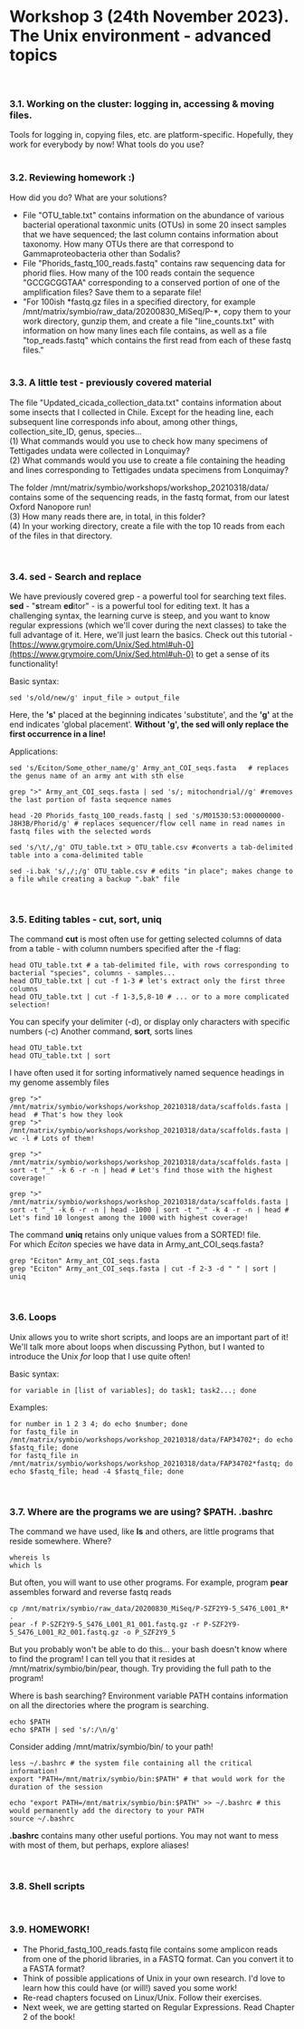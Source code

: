 # Workshop 3 (24th November 2023). The Unix environment - advanced topics
&nbsp;  
  
### 3.1. Working on the cluster: logging in, accessing & moving files.

Tools for logging in, copying files, etc. are platform-specific. Hopefully, they work for everybody by now! What tools do you use?  
&nbsp;  
  
### 3.2. Reviewing homework :)

How did you do? What are your solutions?
   * File "OTU_table.txt" contains information on the abundance of various bacterial operational taxonmic units (OTUs) in some 20 insect samples that we have sequenced; the last column contains information about taxonomy. How many OTUs there are that correspond to Gammaproteobacteria other than Sodalis?  
   * File "Phorids_fastq_100_reads.fastq" contains raw sequencing data for phorid flies. How many of the 100 reads contain the sequence "GCCGCGGTAA" corresponding to a conserved portion of one of the amplification files? Save them to a separate file!  
   * "For 100ish \*fastq.gz files in a specified directory, for example /mnt/matrix/symbio/raw_data/20200830_MiSeq/P-\*, copy them to your work directory, gunzip them, and create a file "line_counts.txt" with information on how many lines each file contains, as well as a file "top_reads.fastq" which contains the first read from each of these fastq files."  
&nbsp;  
  
### 3.3. A little test - previously covered material
  
The file "Updated_cicada_collection_data.txt" contains information about some insects that I collected in Chile. Except for the heading line, each subsequent line corresponds info about, among other things, collection_site_ID, genus, species...  
(1) What commands would you use to check how many specimens of Tettigades undata were collected in Lonquimay?  
(2) What commands would you use to create a file containing the heading and lines corresponding to Tettigades undata specimens from Lonquimay?   
  
The folder /mnt/matrix/symbio/workshops/workshop_20210318/data/ contains some of the sequencing reads, in the fastq format, from our latest Oxford Nanopore run!  
(3) How many reads there are, in total, in this folder?  
(4) In your working directory, create a file with the top 10 reads from each of the files in that directory.  
  
&nbsp;  
  
### 3.4. sed - Search and replace

We have previously covered grep - a powerful tool for searching text files.
**sed** - "**s**tream **ed**itor" - is a powerful tool for editing text. It has a challenging syntax, the learning curve is steep, and you want to know regular expressions (which we'll cover during the next classes) to take the full advantage of it. Here, we'll just learn the basics. Check out this tutorial - [https://www.grymoire.com/Unix/Sed.html#uh-0](https://www.grymoire.com/Unix/Sed.html#uh-0) to get a sense of its functionality!  
  
Basic syntax:
```
sed 's/old/new/g' input_file > output_file
```
Here, the **'s'** placed at the beginning indicates 'substitute', and the **'g'** at the end indicates 'global placement'. **Without 'g', the sed will only replace the first occurrence in a line!**  
  
Applications:
```
sed 's/Eciton/Some_other_name/g' Army_ant_COI_seqs.fasta   # replaces the genus name of an army ant with sth else  

grep ">" Army_ant_COI_seqs.fasta | sed 's/; mitochondrial//g' #removes the last portion of fasta sequence names
  
head -20 Phorids_fastq_100_reads.fastq | sed 's/M01530:53:000000000-J8H3B/Phorid/g' # replaces sequencer/flow cell name in read names in fastq files with the selected words

sed 's/\t/,/g' OTU_table.txt > OTU_table.csv #converts a tab-delimited table into a coma-delimited table
  
sed -i.bak 's/,/;/g' OTU_table.csv # edits "in place"; makes change to a file while creating a backup ".bak" file
```
&nbsp;  

### 3.5. Editing tables - cut, sort, uniq

The command **cut** is most often use for getting selected columns of data from a table - with column numbers specified after the -f flag:  
```  
head OTU_table.txt # a tab-delimited file, with rows corresponding to bacterial "species", columns - samples...
head OTU_table.txt | cut -f 1-3 # let's extract only the first three columns
head OTU_table.txt | cut -f 1-3,5,8-10 # ... or to a more complicated selection!
```  
  
You can specify your delimiter (-d), or display only characters with specific numbers (-c)
Another command, **sort**, sorts lines
```  
head OTU_table.txt
head OTU_table.txt | sort
```  

I have often used it for sorting informatively named sequence headings in my genome assembly files
```
grep ">" /mnt/matrix/symbio/workshops/workshop_20210318/data/scaffolds.fasta | head  # That's how they look 
grep ">" /mnt/matrix/symbio/workshops/workshop_20210318/data/scaffolds.fasta | wc -l # Lots of them!

grep ">" /mnt/matrix/symbio/workshops/workshop_20210318/data/scaffolds.fasta | sort -t "_" -k 6 -r -n | head # Let's find those with the highest coverage!

grep ">" /mnt/matrix/symbio/workshops/workshop_20210318/data/scaffolds.fasta | sort -t "_" -k 6 -r -n | head -1000 | sort -t "_" -k 4 -r -n | head # Let's find 10 longest among the 1000 with highest coverage!
```  
  
The command **uniq** retains only unique values from a SORTED! file.  
For which *Eciton* species we have data in Army_ant_COI_seqs.fasta?

```
grep "Eciton" Army_ant_COI_seqs.fasta
grep "Eciton" Army_ant_COI_seqs.fasta | cut -f 2-3 -d " " | sort | uniq
```  
&nbsp;  
  
### 3.6. Loops

Unix allows you to write short scripts, and loops are an important part of it! We'll talk more about loops when discussing Python, but I wanted to introduce the Unix *for* loop that I use quite often!

Basic syntax:  
```
for variable in [list of variables]; do task1; task2...; done
```
  
Examples:
```
for number in 1 2 3 4; do echo $number; done
for fastq_file in /mnt/matrix/symbio/workshops/workshop_20210318/data/FAP34702*; do echo $fastq_file; done
for fastq_file in /mnt/matrix/symbio/workshops/workshop_20210318/data/FAP34702*fastq; do echo $fastq_file; head -4 $fastq_file; done
```
&nbsp;  
  
### 3.7. Where are the programs we are using? $PATH. .bashrc

The command we have used, like **ls** and others, are little programs that reside somewhere. Where?
```
whereis ls
which ls
```

But often, you will want to use other programs. For example, program **pear** assembles forward and reverse fastq reads
```
cp /mnt/matrix/symbio/raw_data/20200830_MiSeq/P-SZF2Y9-5_S476_L001_R* .
pear -f P-SZF2Y9-5_S476_L001_R1_001.fastq.gz -r P-SZF2Y9-5_S476_L001_R2_001.fastq.gz -o P_SZF2Y9_5
```  
  
But you probably won't be able to do this... your bash doesn't know where to find the program! I can tell you that it resides at /mnt/matrix/symbio/bin/pear, though. Try providing the full path to the program!  

Where is bash searching? Environment variable PATH contains information on all the directories where the program is searching.  

```
echo $PATH
echo $PATH | sed 's/:/\n/g'
```
Consider adding /mnt/matrix/symbio/bin/ to your path!

```
less ~/.bashrc # the system file containing all the critical information!
export "PATH=/mnt/matrix/symbio/bin:$PATH" # that would work for the duration of the session

echo "export PATH=/mnt/matrix/symbio/bin:$PATH" >> ~/.bashrc # this would permanently add the directory to your PATH
source ~/.bashrc
```

**.bashrc** contains many other useful portions. You may not want to mess with most of them, but perhaps, explore aliases!  
  
&nbsp;  
  

### 3.8. Shell scripts




&nbsp;  
  
### 3.9. HOMEWORK!  
  
* The Phorid_fastq_100_reads.fastq file contains some amplicon reads from one of the phorid libraries, in a FASTQ format. Can you convert it to a FASTA format?
* Think of possible applications of Unix in your own research. I'd love to learn how this could have (or will!) saved you some work!
* Re-read chapters focused on Linux/Unix. Follow their exercises.
* Next week, we are getting started on Regular Expressions. Read Chapter 2 of the book!
